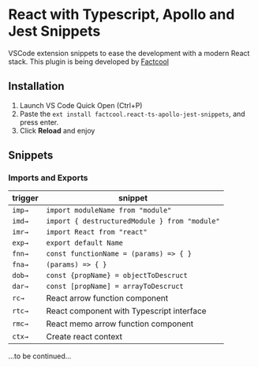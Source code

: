 # React with Typescript, Apollo and Jest Snippets

VSCode extension snippets to ease the development with a modern React stack. This plugin is being developed by [Factcool](https://factcool.com/)

## Installation

1.  Launch VS Code Quick Open (Ctrl+P)
2.  Paste the `ext install factcool.react-ts-apollo-jest-snippets`, and press enter.
3.  Click **Reload** and enjoy

## Snippets

### Imports and Exports

| trigger | snippet                                       |
| ------- | --------------------------------------------- |
| `imp→`  | `import moduleName from "module"`             |
| `imd→`  | `import { destructuredModule } from "module"` |
| `imr→`  | `import React from "react"`                   |
| `exp→`  | `export default Name`                         |
| `fnn→`  | `const functionName = (params) => { }`        |
| `fna→`  | `(params) => { }`                             |
| `dob→`  | `const {propName} = objectToDescruct`         |
| `dar→`  | `const [propName] = arrayToDescruct`          |
| `rc→`   | React arrow function component                |
| `rtc→`  | React component with Typescript interface     |
| `rmc→`  | React memo arrow function component           |
| `ctx→`  | Create react context                          |

...to be continued...
